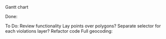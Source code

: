 

Gantt chart

Done:


To Do:
Review functionality
Lay points over polygons?
Separate selector for each violations layer?
Refactor code
Full geocoding:
